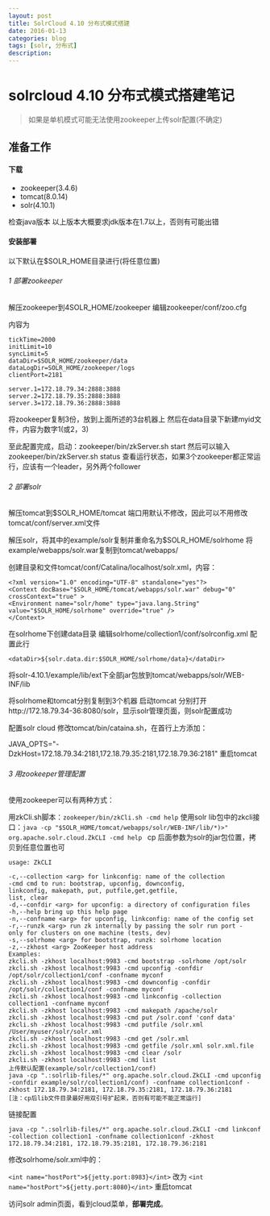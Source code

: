 ```yaml
---
layout: post
title: SolrCloud 4.10 分布式模式搭建
date: 2016-01-13
categories: blog
tags: [solr, 分布式]
description: 
---
```


# solrcloud 4.10 分布式模式搭建笔记


> 如果是单机模式可能无法使用zookeeper上传solr配置(不确定)
## 准备工作

#### 下载

- zookeeper(3.4.6)
- tomcat(8.0.14)
- solr(4.10.1)

检查java版本 
以上版本大概要求jdk版本在1.7以上，否则有可能出错

#### 安装部署

以下默认在$SOLR_HOME目录进行(将任意位置)

###### 1 部署zookeeper

解压zookeeper到4SOLR_HOME/zookeeper 
编辑zookeeper/conf/zoo.cfg

内容为
```
tickTime=2000 
initLimit=10 
syncLimit=5 
dataDir=$SOLR_HOME/zookeeper/data 
dataLogDir=SOLR_HOME/zookeeper/logs 
clientPort=2181

server.1=172.18.79.34:2888:3888 
server.2=172.18.79.35:2888:3888 
server.3=172.18.79.36:2888:3888
```

将zookeeper复制3份，放到上面所述的3台机器上 
然后在data目录下新建myid文件，内容为数字1(或2，3)

至此配置完成，启动：zookeeper/bin/zkServer.sh start 
然后可以输入zookeeper/bin/zkServer.sh status 查看运行状态，如果3个zookeeper都正常运行，应该有一个leader，另外两个follower

###### 2 部署solr


解压tomcat到$SOLR_HOME/tomcat 
端口用默认不修改，因此可以不用修改tomcat/conf/server.xml文件

解压solr，将其中的example/solr复制并重命名为$SOLR_HOME/solrhome 
将example/webapps/solr.war复制到tomcat/webapps/

创建目录和文件tomcat/conf/Catalina/localhost/solr.xml，内容：

```
<?xml version="1.0" encoding="UTF-8" standalone="yes"?> 
<Context docBase="$SOLR_HOME/tomcat/webapps/solr.war" debug="0" crossContext="true" > 
<Environment name="solr/home" type="java.lang.String" value="$SOLR_HOME/solrhome" override="true" /> 
</Context>
```

在solrhome下创建data目录 
编辑solrhome/collection1/conf/solrconfig.xml 
配置此行

```
<dataDir>${solr.data.dir:$SOLR_HOME/solrhome/data}</dataDir>
```

将solr-4.10.1/example/lib/ext下全部jar包放到tomcat/webapps/solr/WEB-INF/lib

将solrhome和tomcat分别复制到3个机器 
启动tomcat 
分别打开http://172.18.79.34-36:8080/solr，显示solr管理页面，则solr配置成功

配置solr cloud
修改tomcat/bin/cataina.sh，在首行上方添加：

JAVA_OPTS="-DzkHost=172.18.79.34:2181,172.18.79.35:2181,172.18.79.36:2181"
重启tomcat

###### 3 用zookeeper管理配置

使用zookeeper可以有两种方式：

用zkCli.sh脚本：`zookeeper/bin/zkCli.sh -cmd help`
使用solr lib包中的zkcli接口：`java -cp "$SOLR_HOME/tomcat/webapps/solr/WEB-INF/lib/*)>" org.apache.solr.cloud.ZkCLI -cmd help `
cp 后面参数为solr的jar包位置，拷贝到任意位置也可 
```
usage: ZkCLI

-c,--collection <arg> for linkconfig: name of the collection 
-cmd cmd to run: bootstrap, upconfig, downconfig, 
linkconfig, makepath, put, putfile,get,getfile, 
list, clear 
-d,--confdir <arg> for upconfig: a directory of configuration files 
-h,--help bring up this help page 
-n,--confname <arg> for upconfig, linkconfig: name of the config set 
-r,--runzk <arg> run zk internally by passing the solr run port - 
only for clusters on one machine (tests, dev) 
-s,--solrhome <arg> for bootstrap, runzk: solrhome location 
-z,--zkhost <arg> ZooKeeper host address 
Examples: 
zkcli.sh -zkhost localhost:9983 -cmd bootstrap -solrhome /opt/solr 
zkcli.sh -zkhost localhost:9983 -cmd upconfig -confdir /opt/solr/collection1/conf -confname myconf 
zkcli.sh -zkhost localhost:9983 -cmd downconfig -confdir /opt/solr/collection1/conf -confname myconf 
zkcli.sh -zkhost localhost:9983 -cmd linkconfig -collection collection1 -confname myconf 
zkcli.sh -zkhost localhost:9983 -cmd makepath /apache/solr 
zkcli.sh -zkhost localhost:9983 -cmd put /solr.conf 'conf data' 
zkcli.sh -zkhost localhost:9983 -cmd putfile /solr.xml /User/myuser/solr/solr.xml 
zkcli.sh -zkhost localhost:9983 -cmd get /solr.xml 
zkcli.sh -zkhost localhost:9983 -cmd getfile /solr.xml solr.xml.file 
zkcli.sh -zkhost localhost:9983 -cmd clear /solr 
zkcli.sh -zkhost localhost:9983 -cmd list
上传默认配置(example/solr/collection1/conf) 
java -cp ".:solrlib-files/*" org.apache.solr.cloud.ZkCLI -cmd upconfig -confdir example/solr/collection1/conf) -confname collection1conf -zkhost 172.18.79.34:2181, 172.18.79.35:2181, 172.18.79.36:2181 
[注：cp后lib文件目录最好用双引号扩起来，否则有可能不能正常运行]
```
链接配置 
```
java -cp ".:solrlib-files/*" org.apache.solr.cloud.ZkCLI -cmd linkconf -collection collection1 -confname collection1conf -zkhost 172.18.79.34:2181, 172.18.79.35:2181, 172.18.79.36:2181
```

修改solrhome/solr.xml中的：

`<int name="hostPort">${jetty.port:8983}</int>`
改为
`<int name="hostPort">${jetty.port:8080}</int>`
重启tomcat

访问solr admin页面，看到cloud菜单，**部署完成**。

